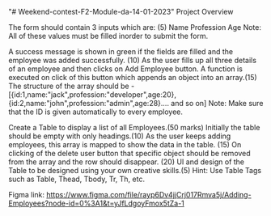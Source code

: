 "# Weekend-contest-F2-Module-da-14-01-2023" 
Project Overview
<!-- 1.Make a simple form with Validation through JavaScript. (40 marks) -->

The form should contain 3 inputs which are: (5)
Name
Profession
Age
Note: All of these values must be filled inorder to submit the form.

<!-- An error message is shown in red if the required fields are empty. (10) -->
A success message is shown in green if the fields are filled and the employee was added successfully. (10)
As the user fills up all three details of an employee and then clicks on Add Employee button. A function is executed on click of this button which appends an object into an array.(15)
The structure of the array should be -
[{id:1,name:"jack",profession:"developer",age:20},{id:2,name:"john",profession:"admin",age:28}.... and so on]
Note: Make sure that the ID is given automatically to every employee.

Create a Table to display a list of all Employees.(50 marks)
Initially the table should be empty with only headings.(10)
As the user keeps adding employees, this array is mapped to show the data in the table. (15)
On clicking of the delete user button that specific object should be removed from the array and the row should disappear. (20)
UI and design of the Table to be designed using your own creative skills.(5)
Hint: Use Table Tags such as Table, Thead, Tbody, Tr, Th, etc.

Figma link:
https://www.figma.com/file/rayp6Dv4jjCrj017Rmva5j/Adding-Employees?node-id=0%3A1&t=yJfLdgoyFmox5tZa-1

<!-- Make sure the project is deployed. (10 Marks) -->


